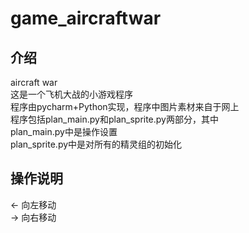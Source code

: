 # game_aircraftwar
## 介绍
aircraft war<br>
这是一个飞机大战的小游戏程序<br>
程序由pycharm+Python实现，程序中图片素材来自于网上<br>
程序包括plan_main.py和plan_sprite.py两部分，其中<br>
plan_main.py中是操作设置<br>
plan_sprite.py中是对所有的精灵组的初始化
## 操作说明
 ← 向左移动<br>
 → 向右移动
